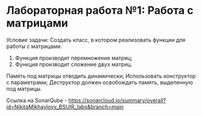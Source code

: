 # Лабораторная работа №1: Работа с матрицами
Условие задачи:
Создать класс, в котором реализовать функции для работы с матрицами.
1) Функция производит перемножение матриц;
2) Функция производит сложение двух матриц.

Память под матрицы отводить динамически; Использовать конструктор с параметрами; Деструктор должен освобождать память, выделенную под матрицы.

Ссылка на SonarQube - https://sonarcloud.io/summary/overall?id=NikitaMikhaylovv_BSUIR_labs&branch=main

